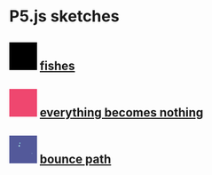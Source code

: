 # P5.js sketches

<img width="50" src="./fishes/gifs/fishes_gif_thumb.gif.gif"> [fishes](https://github.com/alexthescott/p5.js-sketches/tree/main/fishes)
---
<img width="50" src="./everything_becomes_nothing/gifs/ebn_gif_thumb.gif"> [everything becomes nothing](https://github.com/alexthescott/p5.js-sketches/tree/main/everything_becomes_nothing)
---
<img width="50" src="./bounce_path/gifs/bg_gif_thumb.gif"> [bounce path](https://github.com/alexthescott/p5.js-sketches/tree/main/bounce_path)
---
